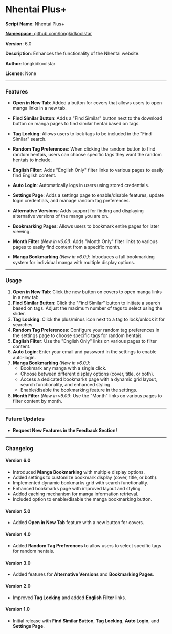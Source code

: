 # Nhentai Plus+  

**Script Name**: Nhentai Plus+  

[**Namespace**: github.com/longkidkoolstar](https://github.com/longkidkoolstar)  

**Version**: 6.0  

**Description**: Enhances the functionality of the Nhentai website.  

**Author**: longkidkoolstar  

**License**: None  

---

### Features  

- **Open in New Tab**: Added a button for covers that allows users to open manga links in a new tab.  
- **Find Similar Button**: Adds a "Find Similar" button next to the download button on manga pages to find similar hentai based on tags.  
- **Tag Locking**: Allows users to lock tags to be included in the "Find Similar" search.  
- **Random Tag Preferences**: When clicking the random button to find random hentais, users can choose specific tags they want the random hentais to include.  
- **English Filter**: Adds "English Only" filter links to various pages to easily find English content.  
- **Auto Login**: Automatically logs in users using stored credentials.  
- **Settings Page**: Adds a settings page to enable/disable features, update login credentials, and manage random tag preferences.  
- **Alternative Versions**: Adds support for finding and displaying alternative versions of the manga you are on.  
- **Bookmarking Pages**: Allows users to bookmark entire pages for later viewing.  
- **Month Filter** *(New in v6.0!)*: Adds "Month Only" filter links to various pages to easily find content from a specific month.  

- **Manga Bookmarking** *(New in v6.0!)*: Introduces a full bookmarking system for individual manga with multiple display options.  

---

### Usage  

1. **Open in New Tab**: Click the new button on covers to open manga links in a new tab.  
2. **Find Similar Button**: Click the "Find Similar" button to initiate a search based on tags. Adjust the maximum number of tags to select using the slider.  
3. **Tag Locking**: Click the plus/minus icon next to a tag to lock/unlock it for searches.  
4. **Random Tag Preferences**: Configure your random tag preferences in the settings page to choose specific tags for random hentais.  
5. **English Filter**: Use the "English Only" links on various pages to filter content.  
6. **Auto Login**: Enter your email and password in the settings to enable auto-login.  
7. **Manga Bookmarking** *(New in v6.0!)*:  
   - Bookmark any manga with a single click.  
   - Choose between different display options (cover, title, or both).  
   - Access a dedicated bookmarks page with a dynamic grid layout, search functionality, and enhanced styling.  
   - Enable/disable the bookmarking feature in the settings.  
8. **Month Filter** *(New in v6.0!)*: Use the "Month" links on various pages to filter content by month.  

---

### Future Updates  

- **Request New Features in the Feedback Section!**  

---

### Changelog  

#### Version 6.0  

- Introduced **Manga Bookmarking** with multiple display options.  
- Added settings to customize bookmark display (cover, title, or both).  
- Implemented dynamic bookmarks grid with search functionality.  
- Enhanced bookmarks page with improved layout and styling.  
- Added caching mechanism for manga information retrieval.  
- Included option to enable/disable the manga bookmarking button.  

#### Version 5.0  

- Added **Open in New Tab** feature with a new button for covers.    

#### Version 4.0  

- Added **Random Tag Preferences** to allow users to select specific tags for random hentais.  

#### Version 3.0  

- Added features for **Alternative Versions** and **Bookmarking Pages**.  

#### Version 2.0  

- Improved **Tag Locking** and added **English Filter** links.  

#### Version 1.0  

- Initial release with **Find Similar Button**, **Tag Locking**, **Auto Login**, and **Settings Page**.  